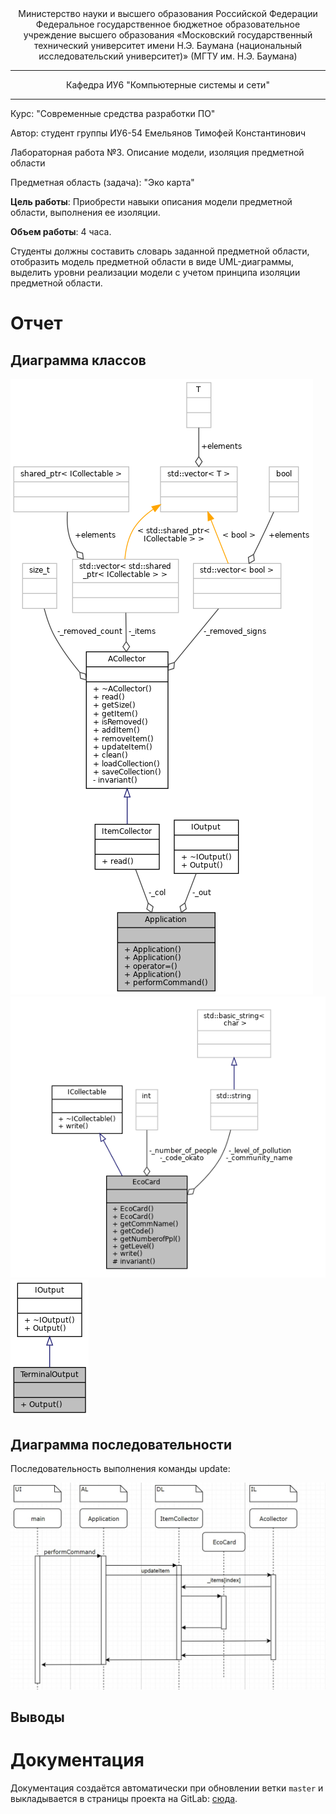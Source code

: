 <center>
Министерство науки и высшего образования Российской Федерации  
Федеральное государственное бюджетное образовательное учреждение  
высшего образования  
«Московский государственный технический университет  
имени Н.Э. Баумана  
(национальный исследовательский университет)»  
(МГТУ им. Н.Э. Баумана)
</center>

---
<center>
Кафедра ИУ6  
"Компьютерные системы и сети"
</center>

---
Курс: "Современные средства разработки ПО" 

Автор: студент группы ИУ6-54 Емельянов Тимофей Константинович

Лабораторная работа №3. Описание модели, изоляция предметной области

Предметная область (задача): "Эко карта"

**Цель работы**: Приобрести навыки описания модели предметной области, выполнения ее изоляции.

**Объем работы**: 4 часа.

Студенты должны составить словарь заданной предметной области, отобразить модель предметной области в виде UML-диаграммы, выделить уровни реализации модели с учетом принципа изоляции предметной области.

# Отчет

## Диаграмма классов

![Класс Application и зависимые классы](doc/class_application__coll__graph.png)
![Класс EcoCard и зависимые классы](doc/class_person__coll__graph.png)
![Класс TerminalOutput и зависимые классы](doc/class_terminal_output__coll__graph.png)

## Диаграмма последовательности

Последовательность выполнения команды update:

![Последовательность выполнения команды update](doc/load.JPG)

## Выводы


# Документация

Документация создаётся автоматически при обновлении ветки `master` и выкладывается в страницы проекта на GitLab: [сюда](http://lsx.pages.bmstu.codes/msdt-study-group/iu6-5-19/iu6-54b-tkemelyanov/).

